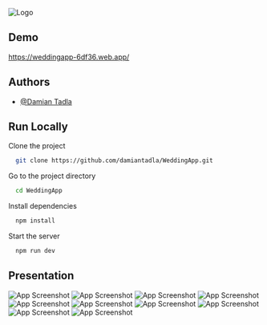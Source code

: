 
![Logo](https://firebasestorage.googleapis.com/v0/b/weddingapp-6df36.appspot.com/o/Untitled%20design%20(1).png?alt=media&token=4cdc5277-dc42-47e0-9f46-2ab953524dab)


## Demo

https://weddingapp-6df36.web.app/


## Authors

- [@Damian Tadla](https://www.github.com/damiantadla)


## Run Locally

Clone the project

```bash
  git clone https://github.com/damiantadla/WeddingApp.git
```

Go to the project directory

```bash
  cd WeddingApp
```

Install dependencies

```bash
  npm install
```

Start the server

```bash
  npm run dev
```


## Presentation

![App Screenshot](https://firebasestorage.googleapis.com/v0/b/weddingapp-6df36.appspot.com/o/1.png?alt=media&token=a19d1aab-9c65-415f-b1e0-747234cb86de)
![App Screenshot](https://firebasestorage.googleapis.com/v0/b/weddingapp-6df36.appspot.com/o/2.png?alt=media&token=8665ae3e-3367-44db-8923-d0470585c413)
![App Screenshot](https://firebasestorage.googleapis.com/v0/b/weddingapp-6df36.appspot.com/o/3.png?alt=media&token=c2fb7a15-8a5c-4e79-90f1-c4cc163f4fd9)
![App Screenshot](https://firebasestorage.googleapis.com/v0/b/weddingapp-6df36.appspot.com/o/4.png?alt=media&token=66d7eee8-ce68-4ca5-8887-fc29de7685b5)
![App Screenshot](https://firebasestorage.googleapis.com/v0/b/weddingapp-6df36.appspot.com/o/5.png?alt=media&token=984a7398-5725-43f8-841e-e3c5c09794a6)
![App Screenshot](https://firebasestorage.googleapis.com/v0/b/weddingapp-6df36.appspot.com/o/6.png?alt=media&token=c3c4f653-65fb-4ade-a7aa-6448a639ef73)
![App Screenshot](https://firebasestorage.googleapis.com/v0/b/weddingapp-6df36.appspot.com/o/7.png?alt=media&token=c9f30faf-743f-40e6-bd24-5c1f5973fb7d)
![App Screenshot](https://firebasestorage.googleapis.com/v0/b/weddingapp-6df36.appspot.com/o/8.png?alt=media&token=a2240972-d704-4ca4-820e-4346aa28e88f)
![App Screenshot](https://firebasestorage.googleapis.com/v0/b/weddingapp-6df36.appspot.com/o/9.png?alt=media&token=05e5e544-edeb-495f-b39c-c67113b0b2f6)
![App Screenshot](https://firebasestorage.googleapis.com/v0/b/weddingapp-6df36.appspot.com/o/10.png?alt=media&token=04b8d26e-0b02-4a93-adbe-1d19c5e4f8ab)
